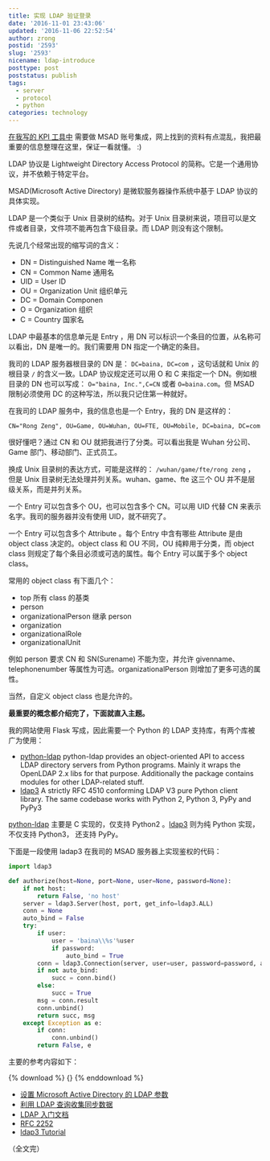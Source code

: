 ```yaml
---
title: 实现 LDAP 验证登录
date: '2016-11-01 23:43:06'
updated: '2016-11-06 22:52:54'
author: zrong
postid: '2593'
slug: '2593'
nicename: ldap-introduce
posttype: post
poststatus: publish
tags:
  - server
  - protocol
  - python
categories: technology
---
```


[在我写的 KPI 工具中][8] 需要做 MSAD 账号集成，网上找到的资料有点混乱，我把最重要的信息整理在这里，保证一看就懂。 :)

<!--more-->

LDAP 协议是 Lightweight Directory Access Protocol 的简称。它是一个通用协议，并不依赖于特定平台。

MSAD(Microsoft Active Directory) 是微软服务器操作系统中基于 LDAP 协议的具体实现。

LDAP 是一个类似于 Unix 目录树的结构。对于 Unix 目录树来说，项目可以是文件或者目录，文件项不能再包含下级目录。而 LDAP 则没有这个限制。

先说几个经常出现的缩写词的含义：

- DN  = Distinguished Name 唯一名称
- CN  = Common Name 通用名
- UID = User ID
- OU  = Organization Unit 组织单元
- DC  = Domain Componen 
- O   = Organization 组织
- C   = Country 国家名

LDAP 中最基本的信息单元是 Entry ，用 DN 可以标识一个条目的位置，从名称可以看出，DN 是唯一的。我们需要用 DN 指定一个确定的条目。

我司的 LDAP 服务器根目录的 DN 是： `DC=baina, DC=com` ，这句话就和 Unix 的根目录 `/` 的含义一致。LDAP 协议规定还可以用 O 和 C 来指定一个 DN。例如根目录的 DN 也可以写成： `O="baina, Inc.",C=CN` 或者 `O=baina.com`。但 MSAD 限制必须使用 DC 的这种写法，所以我只记住第一种就好。

在我司的 LDAP 服务中，我的信息也是一个 Entry，我的 DN 是这样的： 

```
CN="Rong Zeng", OU=Game, OU=Wuhan, OU=FTE, OU=Mobile, DC=baina, DC=com
```

很好懂吧？通过 CN 和 OU 就把我进行了分类。可以看出我是 Wuhan 分公司、Game 部门、移动部门、正式员工。

换成 Unix 目录树的表达方式，可能是这样的： `/wuhan/game/fte/rong zeng` ，但是 Unix 目录树无法处理并列关系。wuhan、game、fte 这三个 OU 并不是层级关系，而是并列关系。

一个 Entry 可以包含多个 OU，也可以包含多个 CN。可以用 UID 代替 CN 来表示名字。我司的服务器并没有使用 UID，就不研究了。

一个 Entry 可以包含多个 Attribute 。每个 Entry 中含有哪些 Attribute 是由 object class 决定的。object class 和 OU 不同，OU 纯粹用于分类，而 object class 则规定了每个条目必须或可选的属性。每个 Entry 可以属于多个 object class。

常用的 object class 有下面几个：

- top 所有 class 的基类
- person
- organizationalPerson 继承 person
- organization
- organizationalRole
- organizationalUnit

例如 person 要求 CN 和 SN(Surename) 不能为空，并允许 givenname、telephonenumber 等属性为可选。organizationalPerson 则增加了更多可选的属性。

当然，自定义 object class 也是允许的。

**最重要的概念都介绍完了，下面就直入主题。**

我的网站使用 Flask 写成，因此需要一个 Python 的 LDAP 支持库，有两个库被广为使用：

- [python-ldap][5] python-ldap provides an object-oriented API to access LDAP directory servers from Python programs. Mainly it wraps the OpenLDAP 2.x libs for that purpose. Additionally the package contains modules for other LDAP-related stuff.
- [ldap3][6] A strictly RFC 4510 conforming LDAP V3 pure Python client library. The same codebase works with Python 2, Python 3, PyPy and PyPy3

[python-ldap][5] 主要是 C 实现的，仅支持 Python2 。[ldap3][6] 则为纯 Python 实现，不仅支持 Python3， 还支持 PyPy。

下面是一段使用 ladap3 在我司的 MSAD 服务器上实现鉴权的代码：

``` python
import ldap3

def authorize(host=None, port=None, user=None, password=None):
    if not host:
        return False, 'no host'
    server = ldap3.Server(host, port, get_info=ldap3.ALL)
    conn = None
    auto_bind = False
    try:
        if user:
            user = 'baina\\%s'%user
            if password:
                auto_bind = True
        conn = ldap3.Connection(server, user=user, password=password, auto_bind=auto_bind, authentication=ldap3.NTLM)
        if not auto_bind:
            succ = conn.bind()
        else:
            succ = True
        msg = conn.result
        conn.unbind()
        return succ, msg
    except Exception as e:
        if conn:
            conn.unbind()
        return False, e
```

主要的参考内容如下：

{% download %}
{}
{% enddownload %}

- [设置 Microsoft Active Directory 的 LDAP 参数][1]
- [利用 LDAP 查询收集同步数据][2]
- [LDAP 入门文档][3]
- [RFC 2252][4]
- [ldap3 Tutorial][7]

（全文完）

[1]: http://www.ibm.com/support/knowledgecenter/zh/SSNLXH_2.1.0/doc/iwd/ldap_setparam_mad.html
[2]: https://support.google.com/a/answer/6126589?hl=zh-Hans
[3]: http://wenku.baidu.com/link?url=9GHZn_s3EqUD03J8NNtfsSTsU0Bdscon436gpNWaZEoBo7AEsyUsewgczJnImhMPoz66yR4dG1Dn0vAnjtqWOo7Oq562ipeGNv6y1qBrAbS
[4]: https://tools.ietf.org/html/rfc2252
[5]: http://www.python-ldap.org/
[6]: https://pypi.python.org/pypi/ldap3/
[7]: https://ldap3.readthedocs.io/tutorial.html 
[8]: http://blog.zengrong.net/post/2588.html
